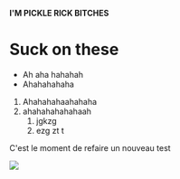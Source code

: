 **I'M PICKLE RICK BITCHES**

# Suck on these

* Ah aha hahahah
* Ahahahahaha

1. Ahahahahaahahaha
1. ahahahahahahaah
	1. jgkzg
	1. ezg zt t


C'est le moment de refaire un nouveau test

![](https://media1.tenor.com/images/d71127d6086a918f1deb3fe54a5959e0/tenor.gif)
